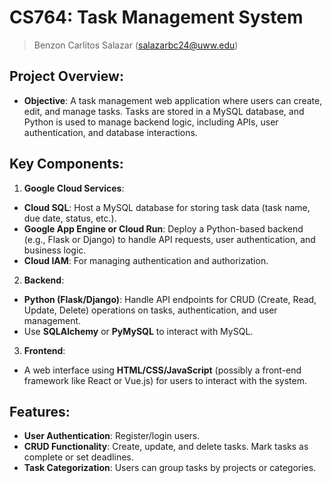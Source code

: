 # CS764: Task Management System
> Benzon Carlitos Salazar (salazarbc24@uww.edu)

## Project Overview:
- **Objective**: A task management web application where users can create, edit, and manage tasks. Tasks are stored in a 
MySQL database, and Python is used to manage backend logic, including APIs, user authentication, and database interactions.
  
## Key Components:
1. **Google Cloud Services**:
  - **Cloud SQL**: Host a MySQL database for storing task data (task name, due date, status, etc.).
  - **Google App Engine or Cloud Run**: Deploy a Python-based backend (e.g., Flask or Django) to handle API requests, 
  user authentication, and business logic.
  - **Cloud IAM**: For managing authentication and authorization.

2. **Backend**:
  - **Python (Flask/Django)**: Handle API endpoints for CRUD (Create, Read, Update, Delete) operations on tasks, 
  authentication, and user management.
  - Use **SQLAlchemy** or **PyMySQL** to interact with MySQL.

3. **Frontend**:
  - A web interface using **HTML/CSS/JavaScript** (possibly a front-end framework like React or Vue.js) for users to 
  interact with the system.

## Features:
- **User Authentication**: Register/login users.
- **CRUD Functionality**: Create, update, and delete tasks. Mark tasks as complete or set deadlines.
- **Task Categorization**: Users can group tasks by projects or categories.
